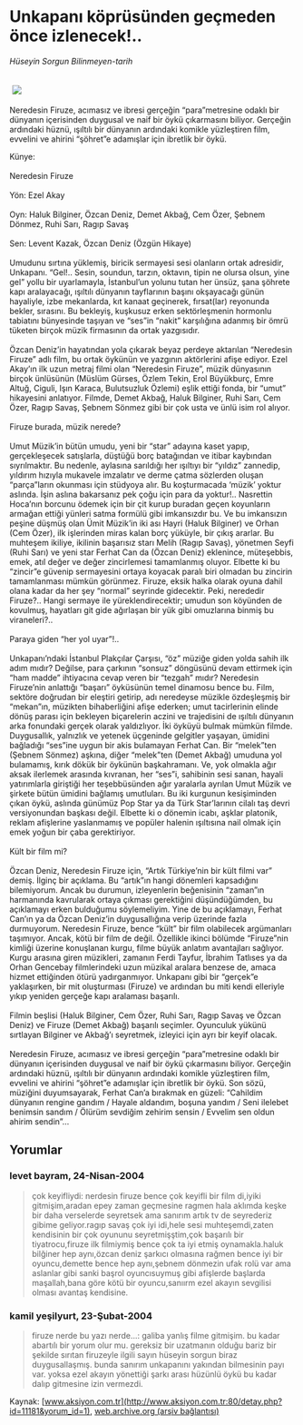 # Unkapanı köprüsünden geçmeden önce izlenecek!..

*Hüseyin Sorgun Bilinmeyen-tarih*

<div>
 <font>
  <img border="0" height="1" src="/web/20040514100247im_/http://www.aksiyon.com.tr/images/blank.gif"/>
 </font>
 <font class="content">
  <p>
   <img border="0" hspace="5" src="http://web.archive.org/web/20040514100247im_/http://www.aksiyon.com.tr/resim/481/72.jpg" vspace="5"/>
  </p>
 </font>
 <font class="content">
  Neredesin Firuze, acımasız ve ibresi gerçeğin “para”metresine odaklı bir dünyanın içerisinden duygusal ve naif bir öykü çıkarmasını biliyor. Gerçeğin ardındaki hüznü, ışıltılı bir dünyanın ardındaki komikle yüzleştiren film, evvelini ve ahirini “şöhret”e adamışlar için ibretlik bir öykü.
 </font>
 <p>
  <font class="content">
   Künye:
   <br>
    <br/>
    Neredesin Firuze
    <br/>
    <br/>
    Yön: Ezel Akay
    <br/>
    <br/>
    Oyn: Haluk Bilginer, Özcan Deniz, Demet Akbağ, Cem Özer, Şebnem Dönmez, Ruhi Sarı, Ragıp Savaş
    <br/>
    <br/>
    Sen: Levent Kazak, Özcan Deniz (Özgün Hikaye)
    <br/>
    <br/>
    Umudunu sırtına yüklemiş, biricik sermayesi sesi olanların ortak adresidir, Unkapanı. “Gel!.. Sesin, soundun, tarzın, oktavın, tipin ne olursa olsun, yine gel” yollu bir uyarlamayla, İstanbul’un yolunu tutan her ünsüz, şana şöhrete kapı aralayacağı, ışıltılı dünyanın tayflarının başını okşayacağı günün hayaliyle, izbe mekanlarda, kıt kanaat geçinerek, fırsat(lar) reyonunda bekler, sırasını. Bu bekleyiş, kuşkusuz erken sektörleşmenin hormonlu tabiatını bünyesinde taşıyan ve “ses”in “nakit” karşılığına adanmış bir ömrü tüketen birçok müzik firmasının da ortak yazgısıdır.
    <br/>
    <br/>
    Özcan Deniz’in hayatından yola çıkarak beyaz perdeye aktarılan “Neredesin Firuze” adlı film, bu ortak öykünün ve yazgının aktörlerini afişe ediyor. Ezel Akay’ın ilk uzun metraj filmi olan “Neredesin Firuze”, müzik dünyasının birçok ünlüsünün (Müslüm Gürses, Özlem Tekin, Erol Büyükburç, Emre Altuğ, Ciguli, Işın Karaca, Bulutsuzluk Özlemi) eşlik ettiği fonda, bir “umut” hikayesini anlatıyor. Filmde, Demet Akbağ, Haluk Bilginer, Ruhi Sarı, Cem Özer, Ragıp Savaş, Şebnem Sönmez gibi bir çok usta ve ünlü isim rol alıyor.
    <br/>
    <br/>
    Firuze burada, müzik nerede?
    <br/>
    <br/>
    Umut Müzik’in bütün umudu, yeni bir “star” adayına kaset yapıp, gerçekleşecek satışlarla, düştüğü borç batağından ve itibar kaybından sıyrılmaktır. Bu nedenle, aylasına sarıldığı her ışıltıyı bir “yıldız” zannedip, yıldırım hızıyla mukavele imzalatır ve derme çatma sözlerden oluşan “parça”ların okunması için stüdyoya alır. Bu koşturmacada ‘müzik’ yoktur aslında. İşin aslına bakarsanız pek çoğu için para da yoktur!.. Nasrettin Hoca’nın borcunu ödemek için bir çit kurup buradan geçen koyunların armağan ettiği yünleri satma formülü gibi imkansızdır bu. Ve bu imkansızın peşine düşmüş olan Ümit Müzik’in iki ası Hayri (Haluk Bilginer) ve Orhan (Cem Özer), ilk işlerinden miras kalan borç yüküyle, bir çıkış ararlar. Bu muhteşem ikiliye, ikilinin başarısız starı Melih (Ragıp Savaş), yönetmen Seyfi (Ruhi Sarı) ve yeni star Ferhat Can da (Özcan Deniz) eklenince, müteşebbis, emek, atıl değer ve değer zincirlemesi tamamlanmış oluyor. Elbette ki bu “zincir”e güvenip sermayesini ortaya koyacak paralı biri olmadan bu zincirin tamamlanması mümkün görünmez. Firuze, eksik halka olarak oyuna dahil olana kadar da her şey “normal” seyrinde gidecektir. Peki, nerededir Firuze?.. Hangi sermaye ile yüreklendirecektir; umudun son köyünden de kovulmuş, hayatları git gide ağırlaşan bir yük gibi omuzlarına binmiş bu viraneleri?..
    <br/>
    <br/>
    Paraya giden “her yol uyar”!..
    <br/>
    <br/>
    Unkapanı’ndaki İstanbul Plakçılar Çarşısı, “öz” müziğe giden yolda sahih ilk adım mıdır? Değilse, para çarkının “sonsuz” döngüsünü devam ettirmek için “ham madde” ihtiyacına cevap veren bir “tezgah” mıdır? Neredesin Firuze’nin anlattığı “başarı” öyküsünün temel dinamosu bence bu. Film, sektöre doğrudan bir eleştiri getirip, adı neredeyse müzikle özdeşleşmiş bir “mekan”ın, müzikten bihaberliğini afişe ederken; umut tacirlerinin elinde dönüş parası için bekleyen biçarelerin aczini ve trajedisini de ışıltılı dünyanın arka fonundaki gerçek olarak yaldızlıyor. İki öyküyü bulmak mümkün filmde. Duygusallık, yalnızlık ve yetenek üçgeninde gelgitler yaşayan, ümidini bağladığı “ses”ine uygun bir akis bulamayan Ferhat Can. Bir “melek”ten (Şebnem Sönmez) aşkına, diğer “melek”ten (Demet Akbağ) umuduna yol bulamamış, kırık dökük bir öykünün başkahramanı. Ve, yok olmakla ağır aksak ilerlemek arasında kıvranan, her “ses”i, sahibinin sesi sanan, hayali yatırımlarla giriştiği her teşebbüsünden ağır yaralarla ayrılan Umut Müzik ve şirkete bütün ümidini bağlamış umutluları. Bu iki kurgunun kesişiminden çıkan öykü, aslında günümüz Pop Star ya da Türk Star’larının cilalı taş devri versiyonundan başkası değil. Elbette ki o dönemin icabı, aşklar platonik, reklam afişlerine yaslanmamış ve popüler halenin ışıltısına nail olmak için emek yoğun bir çaba gerektiriyor.
    <br/>
    <br/>
    Kült bir film mi?
    <br/>
    <br/>
    Özcan Deniz, Neredesin Firuze için, “Artık Türkiye’nin bir kült filmi var” demiş. İlginç bir açıklama. Bu “artık”ın hangi dönemleri kapsadığını bilemiyorum. Ancak bu durumun, izleyenlerin beğenisinin “zaman”ın harmanında kavrularak ortaya çıkması gerektiğini düşündüğümden, bu açıklamayı erken bulduğumu söylemeliyim. Yine de bu açıklamayı, Ferhat Can’ın ya da Özcan Deniz’in duygusallığına verip üzerinde fazla durmuyorum. Neredesin Firuze, bence “kült” bir film olabilecek argümanları taşımıyor. Ancak, kötü bir film de değil. Özellikle ikinci bölümde “Firuze”nin kimliği üzerine konuşlanan kurgu, filme büyük anlatım avantajları sağlıyor. Kurgu arasına giren müzikleri, zamanın Ferdi Tayfur, İbrahim Tatlıses ya da Orhan Gencebay filmlerindeki uzun müzikal aralara benzese de, amaca hizmet ettiğinden ötürü yadırganmıyor. Unkapanı gibi bir “gerçek”e yaklaşırken, bir mit oluşturması (Firuze) ve ardından bu miti kendi elleriyle yıkıp yeniden gerçeğe kapı aralaması başarılı.
    <br/>
    <br/>
    Filmin beşlisi (Haluk Bilginer, Cem Özer, Ruhi Sarı, Ragıp Savaş ve Özcan Deniz) ve Firuze (Demet Akbağ) başarılı seçimler. Oyunculuk yükünü sırtlayan Bilginer ve Akbağ’ı seyretmek, izleyici için ayrı bir keyif olacak.
    <br/>
    <br/>
    Neredesin Firuze, acımasız ve ibresi gerçeğin “para”metresine odaklı bir dünyanın içerisinden duygusal ve naif bir öykü çıkarmasını biliyor. Gerçeğin ardındaki hüznü, ışıltılı bir dünyanın ardındaki komikle yüzleştiren film, evvelini ve ahirini “şöhret”e adamışlar için ibretlik bir öykü. Son sözü, müziğini duyumsayarak, Ferhat Can’a bırakmak en güzeli: “Cahildim dünyanın rengine gandım / Hayale aldandım, boşuna yandım / Seni ilelebet benimsin sandım / Ölürüm sevdiğim zehirim sensin / Evvelim sen oldun ahirim sendin”…
   </br>
  </font>
 </p>
</div>


## Yorumlar

### levet bayram, 24-Nisan-2004
> çok keyifliydi: 
> nerdesin firuze bence çok keyifli bir film di,iyiki gitmişim,aradan epey zaman geçmesine ragmen hala aklımda keşke bir daha verselerde seyretsek ama sanırım artık tv de seyrederiz gibime geliyor.ragıp savaş çok iyi idi,hele sesi muhteşemdi,zaten kendisinin  bir çok oyununu seyretmişştim,çok başarılı bir tiyatrocu,firuze ilk filmiymiş bence çok ta iyi etmiş oynamakla.haluk bilğiner hep aynı,özcan deniz şarkıcı olmasına rağmen bence iyi  bir oyuncu,demette bence hep aynı,şebnem dönmezin ufak rolü var ama aslanlar gibi  sanki başrol oyuncısuymuş gibi  afişlerde başlarda maşallah,bana göre kötü  bir oyuncu,sanıırm ezel akayın sevgilisi olması avantaş kendisine.

### kamil yeşilyurt, 23-Şubat-2004
> firuze nerde bu yazı nerde...: 
> galiba yanlış filme gitmişim. bu kadar abartılı bir yorum olur mu. gereksiz bir uzatmanın olduğu bariz bir şekilde sırıtan firuzeyle ilgili sayın hüseyin sorgun biraz duygusallaşmış. bunda sanırım unkapanını yakından bilmesinin payı var. yoksa ezel akayın yönettiği şarkı arası hüzünlü öykü bu kadar dalıp gitmesine izin vermezdi.

Kaynak: [www.aksiyon.com.tr](http://www.aksiyon.com.tr:80/detay.php?id=11181&yorum_id=1), [web.archive.org (arşiv bağlantısı)](http://web.archive.org/web/20040514100247/http://www.aksiyon.com.tr:80/detay.php?id=11181&yorum_id=1)

